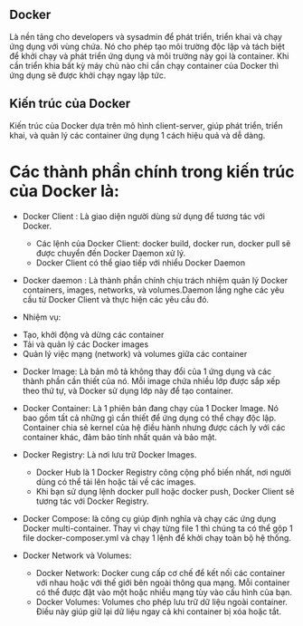 ## Docker
Là nền tảng cho developers và sysadmin để phát triển, triển khai và chạy ứng dụng với vùng chứa. Nó cho phép tạo môi trường độc lập và tách biệt để khởi chạy và phát triển ứng dụng và môi trường này gọi là container.
Khi cần triển khia bất kỳ máy chủ nào chỉ cần chạy container của Docker thì ứng dụng sẽ được khởi chạy ngay lập tức.
## Kiến trúc của Docker
Kiến trúc của Docker dựa trên mô hình client-server, giúp phát triển, triển khai, và quản lý các container ứng dụng 1 cách hiệu quả và dễ dàng.
# Các thành phần chính trong kiến trúc của Docker là:
- Docker Client : Là giao diện người dùng sử dụng để tương tác với Docker.
    + Các lệnh của Docker Client: docker build, docker run, docker pull sẽ được chuyển đến Docker Daemon xử lý.
    + Docker Client có thể giao tiếp với nhiểu Docker Daemon
      
- Docker daemon : Là thành phần chính chịu trách nhiệm quản lý Docker containers, images, networks, và volumes.Daemon lắng nghe các yêu cầu từ Docker Client và thực hiện các yêu cầu đó.
-  Nhiệm vụ:
  + Tạo, khởi động và dừng các container
  + Tải và quản lý các Docker images
  + Quản lý việc mạng (network) và volumes giữa các container

- Docker Image: Là bản mô tả không thay đổi của 1 ứng dụng và các thành phần cần thiết của nó. Mỗi image chứa nhiều lớp được sắp xếp theo thứ tự, và Docker sử dụng lớp này để tạo container.

- Docker Container: Là 1 phiên bản đang chạy của 1 Docker Image. Nó bao gồm tất cả những gì cần thiết để ứng dụng có thể chạy độc lập. Container chia sẻ kernel của hệ điều hành nhưng được cách ly với các container khác, đảm bảo tính nhất quán và bảo mật.

- Docker Registry: Là nơi lưu trữ Docker Images.
  + Docker Hub là 1 Docker Registry công cộng phổ biến nhất, nơi người dùng có thể tải lên hoặc tải về các images.
  + Khi bạn sử dụng lệnh docker pull hoặc docker push, Docker Client sẽ tương tác với Docker Registry.

- Docker Compose: là công cụ giúp định nghĩa và chạy các ứng dụng Docker multi-container. Thay vì chạy từng file 1 thì chúng ta có thể gộp 1 file docker-composer.yml và chạy 1 lệnh để khởi chạy toàn bộ hệ thống.

- Docker Network và Volumes:
  + Docker Network: Docker cung cấp cơ chế để kết nối các container với nhau hoặc với thế giới bên ngoài thông qua mạng. Mỗi container có thể được đặt vào một hoặc nhiều mạng tùy vào cấu hình của bạn.
  + Docker Volumes: Volumes cho phép lưu trữ dữ liệu ngoài container. Điều này giúp giữ lại dữ liệu ngay cả khi container bị xóa hoặc tắt.
